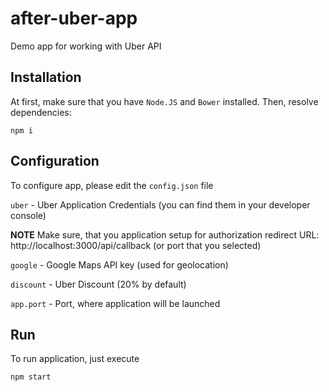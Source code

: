 # after-uber-app

Demo app for working with Uber API

## Installation

At first, make sure that you have `Node.JS` and `Bower` installed.
Then, resolve dependencies:

```
npm i
```

## Configuration

To configure app, please edit the `config.json` file

`uber` - Uber Application Credentials (you can find them in your developer console)

**NOTE** Make sure, that you application setup for authorization redirect URL: http://localhost:3000/api/callback (or port that you selected)

`google` - Google Maps API key (used for geolocation)

`discount` - Uber Discount (20% by default)

`app.port` - Port, where application will be launched

## Run

To run application, just execute

`npm start`
